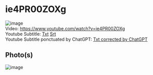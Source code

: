 # ie4PR00ZOXg
![image]()  
Video: https://www.youtube.com/watch?v=ie4PR00ZOXg  
Youtube Subtitle: [Txt](Subtitle.txt)  [Srt](Subtitle.srt)  
Youtube Subtitle ponctuated by ChatGPT: [Txt corrected by ChatGPT](SubtitleChatGPT.txt)  


## Photo(s)
![image]()
